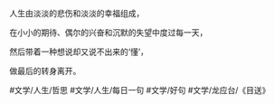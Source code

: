 人生由淡淡的悲伤和淡淡的幸福组成，

在小小的期待、偶尔的兴奋和沉默的失望中度过每一天，

然后带着一种想说却又说不出来的‘懂’，

做最后的转身离开。

#文学/人生/哲思 #文学/人生/每日一句 #文学/好句 #文学/龙应台/《目送》